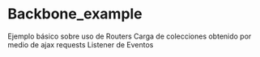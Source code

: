 Backbone_example
================
Ejemplo básico sobre uso de Routers
Carga de colecciones obtenido por medio de ajax requests
Listener de Eventos

